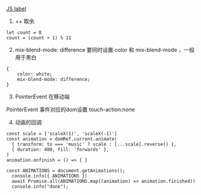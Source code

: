 
[JS label](https://developer.mozilla.org/zh-CN/docs/Web/JavaScript/Reference/Statements/label)


1. ++ 取余

```
let count = 0
count = (count + 1) % 11
```

2. mix-blend-mode: difference
要同时设置 color 和 mix-blend-mode ，一般用于黑白

```
{
	color: white;
	mix-blend-mode: difference;
}
```


3. PointerEvent 在移动端

PointerEvent 事件对应的dom设置 touch-action:none

4. 动画的回调

```
const scale = ['scaleX(1)', 'scaleX(-1)']
const animation = domRef.current.animate(
  { transform: to === 'music' ? scale : [...scale].reverse() },
  { duration: 400, fill: 'forwards' },
)
animation.onfinish = () => { }
```

```
const ANIMATIONS = document.getAnimations();
  console.info({ ANIMATIONS })
  await Promise.all(ANIMATIONS.map((animation) => animation.finished))
  console.info("done");
```
